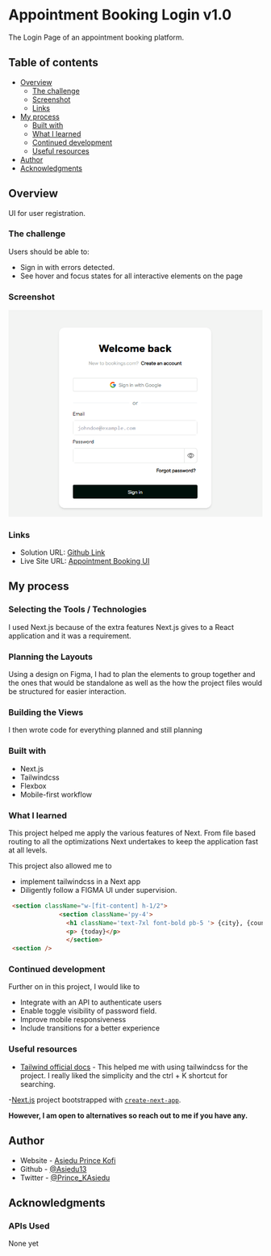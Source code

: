 # Appointment Booking Login v1.0

The Login Page of an appointment booking platform.
## Table of contents

- [Overview](#overview)
  - [The challenge](#the-challenge)
  - [Screenshot](#screenshot)
  - [Links](#links)
- [My process](#my-process)
  - [Built with](#built-with)
  - [What I learned](#what-i-learned)
  - [Continued development](#continued-development)
  - [Useful resources](#useful-resources)
- [Author](#author)
- [Acknowledgments](#acknowledgments)


## Overview
UI for user registration.
### The challenge

Users should be able to:

- Sign in with errors detected.
- See hover and focus states for all interactive elements on the page


### Screenshot

![The Solution](./public/built-appointment-ui.png)

### Links

- Solution URL: [Github Link](https://github.com/Asiedu13/appointment-booking)
- Live Site URL: [Appointment Booking UI](https://appointment-booking-hazel.vercel.app/)

## My process
### Selecting the Tools / Technologies
I used Next.js because of the extra features Next.js gives to a React application and it was a requirement.


### Planning the Layouts
Using a design on Figma, I had to plan the elements to group together and the ones that would be standalone as well as the how the project files would be structured for easier interaction.
### Building the Views 
I then wrote code for everything planned and still planning
### Built with

- Next.js
- Tailwindcss
- Flexbox
- Mobile-first workflow

### What I learned

This project helped me apply the various features of Next. From file based routing to all the optimizations Next undertakes to keep the application fast at all levels.

This project also allowed me to
- implement tailwindcss in a Next app
- Diligently follow a FIGMA UI under supervision.




```html
 <section className="w-[fit-content] h-1/2">
              <section className='py-4'>
                <h1 className='text-7xl font-bold pb-5 '> {city}, {country_code}</h1>
                <p> {today}</p>
                </section>
 <section />
```


### Continued development
Further on in this project, I would like to
- Integrate with an API to authenticate users
- Enable toggle visibility of password field.
- Improve mobile responsiveness
- Include transitions for a better experience
### Useful resources

- [Tailwind official docs](https://tailwindcss.com/docs/installation) - This helped me with using tailwindcss for the project. I really liked the simplicity and the ctrl + K shortcut for searching.

-[Next.js](https://nextjs.org/) project bootstrapped with [`create-next-app`](https://github.com/vercel/next.js/tree/canary/packages/create-next-app).

**However, I am open to alternatives so reach out to me if you have any.**


## Author

- Website - [Asiedu Prince Kofi](https://Asiedu13.github.io)
- Github - [@Asiedu13](https://github.com/Asiedu13)
- Twitter - [@Prince_KAsiedu](https://www.twitter.com/Prince_KAsiedu)

## Acknowledgments


### APIs Used
None yet